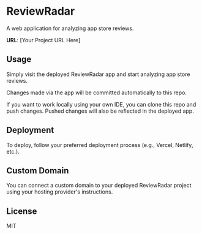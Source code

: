 # ReviewRadar

A web application for analyzing app store reviews.

**URL**: [Your Project URL Here]

## Usage

Simply visit the deployed ReviewRadar app and start analyzing app store reviews.

Changes made via the app will be committed automatically to this repo.

If you want to work locally using your own IDE, you can clone this repo and push changes. Pushed changes will also be reflected in the deployed app.

## Deployment

To deploy, follow your preferred deployment process (e.g., Vercel, Netlify, etc.).

## Custom Domain

You can connect a custom domain to your deployed ReviewRadar project using your hosting provider's instructions.

## License

MIT
